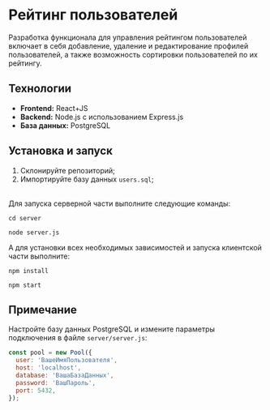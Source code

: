 # Рейтинг пользователей
Разработка функционала для управления рейтингом пользователей включает в себя добавление, удаление и редактирование профилей пользователей, а также возможность сортировки пользователей по их рейтингу.

## Технологии
- **Frontend:** React+JS
- **Backend:** Node.js с использованием Express.js
- **База данных:** PostgreSQL

## Установка и запуск

1. Склонируйте репозиторий;
2. Импортируйте базу данных `users.sql`;
 <br>
Для запуска серверной части выполните следующие команды:  <br>

```
cd server

node server.js
```
А для установки всех необходимых зависимостей и запуска клиентской части выполните:  
```
npm install

npm start
```

## Примечание

Настройте базу данных PostgreSQL и измените параметры подключения в файле `server/server.js`:

```javascript
const pool = new Pool({
  user: 'ВашеИмяПользователя',
  host: 'localhost',
  database: 'ВашаБазаДанных',
  password: 'ВашПароль',
  port: 5432,
});
